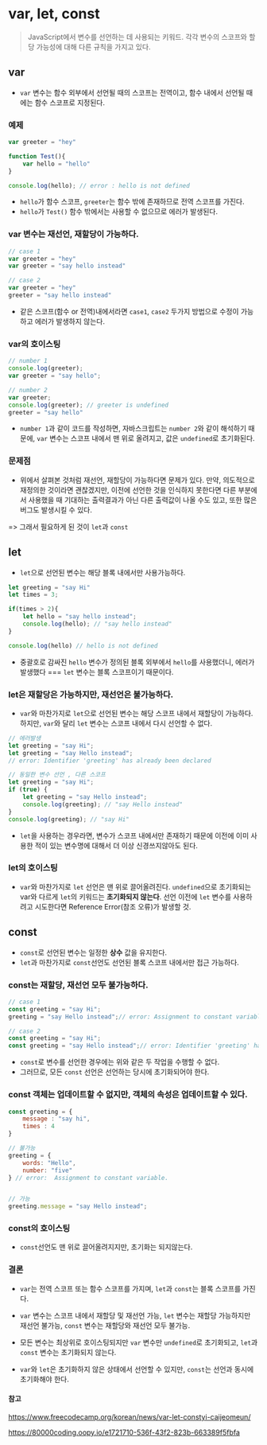 # var, let, const
> JavaScript에서 변수를 선언하는 데 사용되는 키워드. 각각 변수의 스코프와 할당 가능성에 대해 다른 규칙을 가지고 있다.

## var
* `var` 변수는 함수 외부에서 선언될 때의 스코프는 전역이고, 함수 내에서 선언될 때에는 함수 스코프로 지정된다.

### 예제
```js
var greeter = "hey"

function Test(){
    var hello = "hello"
}

console.log(hello); // error : hello is not defined
```
* `hello`가 함수 스코프, `greeter`는 함수 밖에 존재하므로 전역 스코프를 가진다.
* `hello`가 `Test()` 함수 밖에서는 사용할 수 없으므로 에러가 발생된다.

### var 변수는 재선언, 재할당이 가능하다.

```js
// case 1
var greeter = "hey"
var greeter = "say hello instead"

// case 2
var greeter = "hey"
greeter = "say hello instead"
```
* 같은 스코프(함수 or 전역)내에서라면 `case1`, `case2` 두가지 방법으로 수정이 가능하고 에러가 발생하지 않는다.

### var의 호이스팅

```js
// number 1
console.log(greeter);
var greeter = "say hello";

// number 2
var greeter;
console.log(greeter); // greeter is undefined
greeter = "say hello"
```

* `number 1`과 같이 코드를 작성하면, 자바스크립트는 `number 2`와 같이 해석하기 때문에,
`var` 변수는 스코프 내에서 맨 위로 올려지고, 값은 `undefined`로 초기화된다.

### 문제점
* 위에서 살펴본 것처럼 재선언, 재할당이 가능하다면 문제가 있다. 만약, 의도적으로 재정의한 것이라면 괜찮겠지만, 이전에 선언한 것을 인식하지 못한다면 다른 부분에서 사용했을 때 기대하는 출력결과가 아닌 다른 출력값이 나올 수도 있고, 또한 많은 버그도 발생시킬 수 있다.

=> 그래서 필요하게 된 것이 `let`과 `const`


## let
* `let`으로 선언된 변수는 해당 블록 내에서만 사용가능하다.

```js
let greeting = "say Hi"
let times = 3;

if(times > 2){
    let hello = "say hello instead";
    console.log(hello); // "say hello instead"
}

console.log(hello) // hello is not defined
```
* 중괄호로 감싸진 `hello` 변수가 정의된 블록 외부에서 `hello`를 사용했더니, 에러가 발생했다 === `let` 변수는 블록 스코프이기 때문이다.


### let은 재할당은 가능하지만, 재선언은 불가능하다.
* `var`와 마찬가지로 `let`으로 선언된 변수는 해당 스코프 내에서 재할당이 가능하다. 하지만, `var`와 달리 `let` 변수는 스코프 내에서 다시 선언할 수 없다.

```js
// 에러발생
let greeting = "say Hi";
let greeting = "say Hello instead"; 
// error: Identifier 'greeting' has already been declared
```

```js
// 동일한 변수 선언 , 다른 스코프
let greeting = "say Hi";
if (true) {
    let greeting = "say Hello instead";
    console.log(greeting); // "say Hello instead"
}
console.log(greeting); // "say Hi"
```
* `let`을 사용하는 경우라면, 변수가 스코프 내에서만 존재하기 때문에 이전에 이미 사용한 적이 있는 변수명에 대해서 더 이상 신경쓰지않아도 된다.

### let의 호이스팅

* `var`와 마찬가지로 `let` 선언은 맨 위로 끌어올려진다. `undefined`으로 초기화되는 var와 다르게 `let`의 키워드는 **초기화되지 않는다**. 선언 이전에 `let` 변수를 사용하려고 시도한다면 Reference Error(참조 오류)가 발생할 것.


## const 
* `const`로 선언된 변수는 일정한 **상수** 값을 유지한다.
* `let`과 마찬가지로 `const`선언도 선언된 블록 스코프 내에서만 접근 가능하다.

### const는 재할당, 재선언 모두 불가능하다.

```js
// case 1
const greeting = "say Hi";
greeting = "say Hello instead";// error: Assignment to constant variable.

// case 2
const greeting = "say Hi";
const greeting = "say Hello instead";// error: Identifier 'greeting' has already been declared
```

* `const`로 변수를 선언한 경우에는 위와 같은 두 작업을 수행할 수 없다.
* 그러므로, 모든 `const` 선언은 선언하는 당시에 초기화되어야 한다.
### const 객체는 업데이트할 수 없지만, 객체의 속성은 업데이트할 수 있다.

```js
const greeting = {
    message : "say hi",
    times : 4
}

// 불가능
greeting = {
    words: "Hello",
    number: "five"
} // error:  Assignment to constant variable.


// 가능 
greeting.message = "say Hello instead";
```

### const의 호이스팅
* `const`선언도 맨 위로 끌어올려지지만, 초기화는 되지않는다.


### 결론

* `var`는 전역 스코프 또는 함수 스코프를 가지며, `let`과 `const`는 블록 스코프를 가진다.

* `var` 변수는 스코프 내에서 재할당 및 재선언 가능, `let` 변수는 재할당 가능하지만 재선언 불가능, `const` 변수는 재할당와 재선언 모두 불가능.

* 모든 변수는 최상위로 호이스팅되지만 `var` 변수만 `undefined`로 
초기화되고, `let`과 `const` 변수는 초기화되지 않는다.

* `var`와 `let`은 초기화하지 않은 상태에서 선언할 수 있지만, `const`는 선언과 동시에 초기화해야 한다.


#### 참고
https://www.freecodecamp.org/korean/news/var-let-constyi-caijeomeun/

https://80000coding.oopy.io/e1721710-536f-43f2-823b-663389f5fbfa